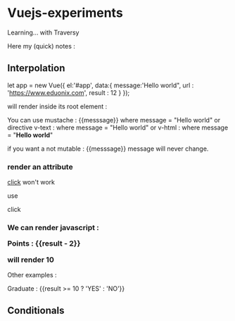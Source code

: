 # Vuejs-experiments
Learning... with Traversy

Here my (quick) notes :

## Interpolation

let app = new Vue({
	el:'#app',
	data:{
		message:'Hello world",
		url : 'https://www.eduonix.com',
		result : 12
	}
});

will render inside its root element : <div id="app"></div>

You can use mustache : {{messsage}} where message = "Hello world"
or directive v-text : <span v-text="message"></span> where message = "Hello world"
or v-html : <span v-html="message"></span> where message = "<b>Hello world</b>"

if you want a not mutable : <span v-once>{{messsage}}</span>
message will never change.

### render an attribute

<a href="{{url}}">click</a> won't work

use

<a v-bind:href="url">click</a>

### We can render javascript : <p>Points : {{result - 2}}<p> will render 10

Other examples :

<p>Graduate : {{result >= 10 ? 'YES' : 'NO'}}<p>

## Conditionals 


